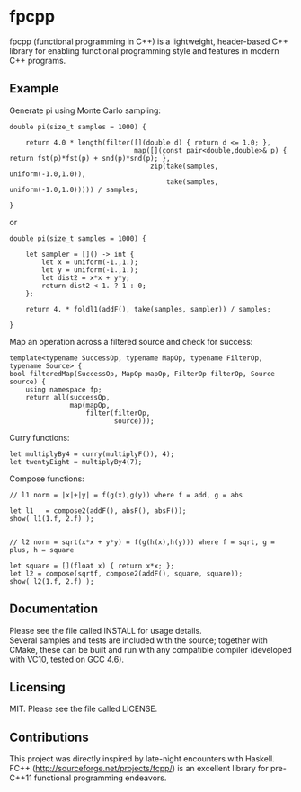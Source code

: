 fpcpp
===========================

fpcpp (functional programming in C++) is a lightweight, header-based C++ library for enabling functional programming style and features
in modern C++ programs.


Example
-------------

Generate pi using Monte Carlo sampling:

    double pi(size_t samples = 1000) {    
    
        return 4.0 * length(filter([](double d) { return d <= 1.0; }, 
                                   map([](const pair<double,double>& p) { return fst(p)*fst(p) + snd(p)*snd(p); },
                                       zip(take(samples, uniform(-1.0,1.0)),
                                           take(samples, uniform(-1.0,1.0))))) / samples;
                                           
    }
or

    double pi(size_t samples = 1000) {
    
        let sampler = []() -> int { 
            let x = uniform(-1.,1.); 
            let y = uniform(-1.,1.);
            let dist2 = x*x + y*y;
            return dist2 < 1. ? 1 : 0;
        };

        return 4. * foldl1(addF(), take(samples, sampler)) / samples;
        
    }

Map an operation across a filtered source and check for success: 

    template<typename SuccessOp, typename MapOp, typename FilterOp, typename Source> {
    bool filteredMap(SuccessOp, MapOp mapOp, FilterOp filterOp, Source source) { 
        using namespace fp;
        return all(successOp,
                   map(mapOp,
                       filter(filterOp,
                              source)));
    
Curry functions:
   
    let multiplyBy4 = curry(multiplyF()), 4);
    let twentyEight = multiplyBy4(7);
    
Compose functions:

    // l1 norm = |x|+|y| = f(g(x),g(y)) where f = add, g = abs

    let l1   = compose2(addF(), absF(), absF());
    show( l1(1.f, 2.f) );
    

    // l2 norm = sqrt(x*x + y*y) = f(g(h(x),h(y))) where f = sqrt, g = plus, h = square

    let square = [](float x) { return x*x; };
    let l2 = compose(sqrtf, compose2(addF(), square, square));
    show( l2(1.f, 2.f) );
    


Documentation
-------------

Please see the file called INSTALL for usage details.  
Several samples and tests are included with the source; together with CMake, these can be built and run 
with any compatible compiler (developed with VC10, tested on GCC 4.6).  

Licensing
---------

MIT.
Please see the file called LICENSE.

Contributions
-------------

This project was directly inspired by late-night encounters with Haskell.  FC++ (http://sourceforge.net/projects/fcpp/) 
is an excellent library for pre-C++11 functional programming endeavors. 